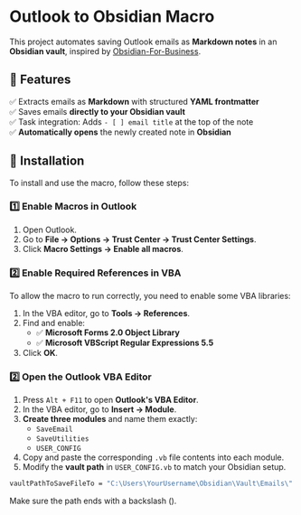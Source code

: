 # Outlook to Obsidian Macro

This project automates saving Outlook emails as **Markdown notes** in an **Obsidian vault**, inspired by [Obsidian-For-Business](https://github.com/tallguyjenks/Obsidian-For-Business).

## 🚀 Features
✅ Extracts emails as **Markdown** with structured **YAML frontmatter**  
✅ Saves emails **directly to your Obsidian vault**  
✅ Task integration: Adds `- [ ] email title` at the top of the note  
✅ **Automatically opens** the newly created note in **Obsidian**  


## 📂 Installation
To install and use the macro, follow these steps:

### **1️⃣ Enable Macros in Outlook**
1. Open Outlook.
2. Go to **File → Options → Trust Center → Trust Center Settings**.
3. Click **Macro Settings → Enable all macros**.

### **2️⃣ Enable Required References in VBA**
To allow the macro to run correctly, you need to enable some VBA libraries:

1. In the VBA editor, go to **Tools → References**.
2. Find and enable:
   - ✅ **Microsoft Forms 2.0 Object Library**
   - ✅ **Microsoft VBScript Regular Expressions 5.5**
3. Click **OK**.


### **2️⃣ Open the Outlook VBA Editor**
1. Press `Alt + F11` to open **Outlook's VBA Editor**.
2. In the VBA editor, go to **Insert → Module**.
3. **Create three modules** and name them exactly:
   - `SaveEmail`
   - `SaveUtilities`
   - `USER_CONFIG`
4. Copy and paste the corresponding `.vb` file contents into each module.
5. Modify the **vault path** in `USER_CONFIG.vb` to match your Obsidian setup.

```vb
vaultPathToSaveFileTo = "C:\Users\YourUsername\Obsidian\Vault\Emails\"
```
Make sure the path ends with a backslash (\).




